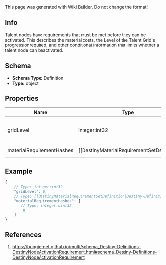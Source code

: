 <span class="wiki-builder">This page was generated with Wiki Builder. Do not change the format!</span>

## Info
Talent nodes have requirements that must be met before they can be activated. This describes the material costs, the Level of the Talent Grid's progressionrequired, and other conditional information that limits whether a talent node can beactivated.

## Schema
* **Schema Type:** Definition
* **Type:** object

## Properties
Name | Type | Description
---- | ---- | -----------
gridLevel | integer:int32 | The Progression level on the Talent Grid required to activate this node. See DestinyTalentGridDefinition.progressionHash for the related Progression, and readDestinyProgressionDefinition's documentation to learn more about Progressions.
materialRequirementHashes | [[DestinyMaterialRequirementSetDefinition|Destiny-Definitions-DestinyMaterialRequirementSetDefinition]]:Definition:integer:uint32[] | The list of hash identifiers for material requirement sets: materials thatare required for the node to be activated.  See DestinyMaterialRequirementSetDefinition formore information about material requirements. In this case, only a single DestinyMaterialRequirementSetDefinition will be chosenfrom this list, and we won't know which one will be chosen until an instance of the item is created.

## Example
```javascript
{
    // Type: integer:int32
    "gridLevel": 0,
    // Type: [[DestinyMaterialRequirementSetDefinition|Destiny-Definitions-DestinyMaterialRequirementSetDefinition]]:Definition:integer:uint32[]
    "materialRequirementHashes": [
       // Type: integer:uint32
        0
    ]
}

```

## References
1. https://bungie-net.github.io/multi/schema_Destiny-Definitions-DestinyNodeActivationRequirement.html#schema_Destiny-Definitions-DestinyNodeActivationRequirement

